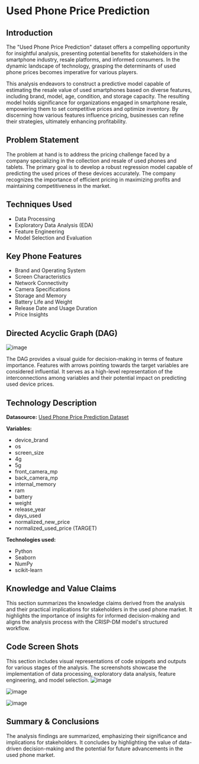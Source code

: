 # Used Phone Price Prediction

## Introduction

The "Used Phone Price Prediction" dataset offers a compelling opportunity for insightful analysis, presenting potential benefits for stakeholders in the smartphone industry, resale platforms, and informed consumers. In the dynamic landscape of technology, grasping the determinants of used phone prices becomes imperative for various players.

This analysis endeavors to construct a predictive model capable of estimating the resale value of used smartphones based on diverse features, including brand, model, age, condition, and storage capacity. The resulting model holds significance for organizations engaged in smartphone resale, empowering them to set competitive prices and optimize inventory. By discerning how various features influence pricing, businesses can refine their strategies, ultimately enhancing profitability.

## Problem Statement

The problem at hand is to address the pricing challenge faced by a company specializing in the collection and resale of used phones and tablets. The primary goal is to develop a robust regression model capable of predicting the used prices of these devices accurately. The company recognizes the importance of efficient pricing in maximizing profits and maintaining competitiveness in the market.

## Techniques Used

- Data Processing
- Exploratory Data Analysis (EDA)
- Feature Engineering
- Model Selection and Evaluation

## Key Phone Features

- Brand and Operating System
- Screen Characteristics
- Network Connectivity
- Camera Specifications
- Storage and Memory
- Battery Life and Weight
- Release Date and Usage Duration
- Price Insights

## Directed Acyclic Graph (DAG)
![image](https://github.com/ganavihemachandra/Used-Phone-Price-Prediction/assets/85887828/f24144e0-3943-4a68-92f4-b96861518458)

The DAG provides a visual guide for decision-making in terms of feature importance. Features with arrows pointing towards the target variables are considered influential. It serves as a high-level representation of the interconnections among variables and their potential impact on predicting used device prices.

## Technology Description

**Datasource:** [Used Phone Price Prediction Dataset](https://www.kaggle.com/code/kavya2099/used-phone-price-prediction#Model-Selection-and-Evaluation)

**Variables:**
- device_brand
- os
- screen_size
- 4g
- 5g
- front_camera_mp
- back_camera_mp
- internal_memory
- ram
- battery
- weight
- release_year
- days_used
- normalized_new_price
- normalized_used_price (TARGET)

**Technologies used:**
- Python
- Seaborn
- NumPy
- scikit-learn

## Knowledge and Value Claims

This section summarizes the knowledge claims derived from the analysis and their practical implications for stakeholders in the used phone market. It highlights the importance of insights for informed decision-making and aligns the analysis process with the CRISP-DM model's structured workflow.

## Code Screen Shots

This section includes visual representations of code snippets and outputs for various stages of the analysis. The screenshots showcase the implementation of data processing, exploratory data analysis, feature engineering, and model selection.
![image](https://github.com/ganavihemachandra/Used-Phone-Price-Prediction/assets/85887828/eef92cfd-e695-4540-811f-5bf5d7579fc7)

![image](https://github.com/ganavihemachandra/Used-Phone-Price-Prediction/assets/85887828/597abb6b-3ba6-46d3-978b-8b263b5f492b)

![image](https://github.com/ganavihemachandra/Used-Phone-Price-Prediction/assets/85887828/43d592eb-4a40-496b-8c8b-8a911f879c10)


## Summary & Conclusions

The analysis findings are summarized, emphasizing their significance and implications for stakeholders. It concludes by highlighting the value of data-driven decision-making and the potential for future advancements in the used phone market.

